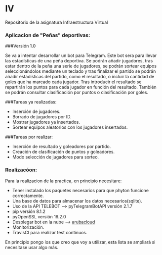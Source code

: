 # IV

Repositorio de la asignatura Infraestructura Virtual

<h3>Aplicacion de "Peñas" deportivas:</h3>
###Versión 1.0

Se va a intentar desarrollar un bot para Telegram. Este bot sera para llevar las estadísticas de una peña deportiva. Se podrán añadir jugadores, tras estar dentro de la peña una serie de jugadores, se podrán sortear equipos seleccionándolos mediante un teclado y tras finalizar el partido se podrán añadir estadísticas del partido, como el resultado, o incluir la cantidad de goles que ha marcado cada jugador. Tras introducir el resultado se repartirán los puntos para cada jugador en función del resultado. También se podrán consultar clasificación por puntos o clasificación por goles.

###Tareas ya realizadas:

- Inserción de jugadores.
- Borrado de jugadores por ID.
- Mostrar jugadores ya insertados.
- Sortear equipos aleatorios con los jugadores insertados.

###Tareas por realizar:

- Inserción de resultado y goleadores por partido.
- Creación de clasificación de puntos y goleadores.
- Modo selección de jugadores para sorteo.

<h3>Realizacóon:</h3>

Para la realizacion de la practica, en principio necesitare:

* Tener instalado los paquetes necesarios para que phyton funcione correctamente.
* Una base de datos para almacenar los datos necesarios(sqlite).
* Uso de la API TELEBOT --> pyTelegramBotAPI versión 2.1.7
* pip versión 8.1.2
* pyOpenSSL versión 16.2.0
* Desplegar bot en la nube -->  [arubacloud](https://www.arubacloud.es/vps/tipos-virtual-private-server.aspx)
* Monitorización.
* TravisCI para realizar test continuos.

En principio pongo los que creo que voy a utilizar, esta lista se ampliará si necesitase usar algo más.

